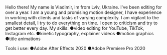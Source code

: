 Hello there! 
My name is Vladimir, im from Lviv, Ukraine. I've been editing for over a year. I am a young and promising motion designer, I have experience in working with clients and tasks of varying complexity. 
I am vigilant to the smallest detail, I try to do everything on time. I open to criticism and try to get better every day.
My skills:
●video editing for YouTube, TikTok, Instagram etc.
●kinetic typography, explainer videos
●motion graphics
●title animations

Tools i use:
●Adobe After Effects 2020
●Adobe Premiere Pro 2020
